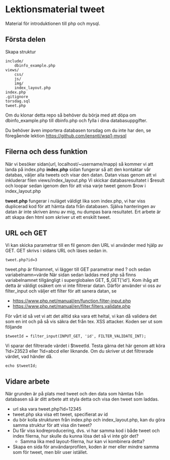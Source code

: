 # Lektionsmaterial tweet

Material för introduktionen till php och mysql.

## Första delen

Skapa struktur

    include/
        dbinfo_example.php
    views/
        css/
        js/
        img/
        index_layout.php
    index.php
    .gitignore
    torsdag.sql
    tweet.php

Om du klonar detta repo så behöver du börja med att döpa om dbinfo_example.php
till dbinfo.php och fylla i dina databasuppgifter.

Du behöver även importera databasen torsdag om du inte har den, se föregående lektion https://github.com/jensnti/wsp1-mysql

## Filerna och dess funktion

När vi besöker sidan(url, localhost/~username/mapp) så kommer vi att landa 
på index.php
**index.php** sidan fungerar så att den kontaktar vår databas, väljer alla tweets och visar den datan. Datan visas genom att vi inkluderar filen views/index_layout.php
Vi skickar databasresultatet i $result och loopar sedan igenom den för att visa varje tweet genom $row i index_layout.php

**tweet.php** fungerar i nuläget väldigt lika som index.php, vi har viss duplicerad kod för att hämta data från databasen.
Själva hanteringen av datan är inte skriven ännu av mig, nu dumpas bara resultatet.
Ert arbete är att skapa den html som skriver ut ett enskilt tweet.

## URL och GET

Vi kan skicka parametrar till en fil genom den URL vi använder med hjälp av GET.
GET skrivs i sidans URL och läses sedan in.
    
    tweet.php?id=3

tweet.php är filnamnet, vi lägger till GET parametrar med ? och sedan variabelnamn=värde
När sidan sedan laddas med php så finns variabelnamnet tillgängligt i superglobalen GET, $_GET['id'].
Kom ihåg att detta är väldigt osäkert om vi inte filtrerar datan.
Därför använder vi oss av filter_input och väljer ett filter för att sanera datan, se 
* https://www.php.net/manual/en/function.filter-input.php 
* https://www.php.net/manual/en/filter.filters.validate.php

För vårt id så vet vi att det alltid ska vara ett heltal, vi kan då validera det som en int och på så vis säkra det från tex. XSS attacker.
Koden ser ut som följande 

    $tweetId = filter_input(INPUT_GET, 'id', FILTER_VALIDATE_INT);

Vi sparar det filtrerade värdet i $tweetId. Testa gärna det här genom att köra
?id=23523 eller ?id=abcd eller liknande. Om du skriver ut det filtrerade värdet, vad händer då.

    echo $tweetId;

## Vidare arbete

När grunden är på plats med tweet och den data som hämtas från databasen så är ditt arbete att styla detta och visa den tweet som laddas.

* url ska vara tweet.php?id=12345
* tweet.php ska visa ett tweet, specifierat av id
* du bör kolla strukturen från index.php och index_layout.php, kan du göra samma struktur för att visa din tweet?
* Du får viss kodreproducering, dvs. vi har samma kod i både tweet och index filerna, hur skulle du kunna lösa det så vi inte gör det?
    * Samma lika med layout-filerna, hur kan vi kombinera detta?
* Skapa en sida för användarprofilen, koden är mer eller mindre samma som för tweet, men blir user istället.
